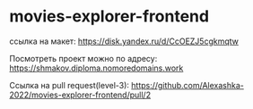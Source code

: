 # movies-explorer-frontend

ссылка на макет: https://disk.yandex.ru/d/CcOEZJ5cgkmqtw

Посмотреть проект можно по адресу: https://shmakov.diploma.nomoredomains.work

Ссылка на pull request(level-3): https://github.com/Alexashka-2022/movies-explorer-frontend/pull/2